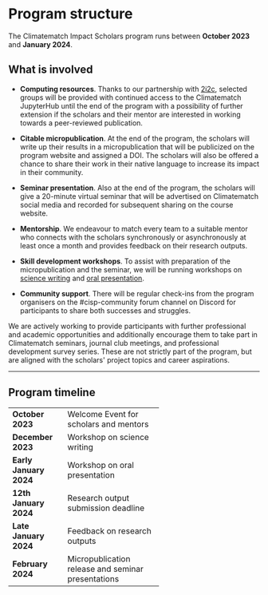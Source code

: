 # Program structure

The Climatematch Impact Scholars program runs between **October 2023** and **January 2024**.

## **What is involved**
- **Computing resources**. Thanks to our partnership with [2i2c](https://2i2c.org/), selected groups will be provided with continued access to the Climatematch JupyterHub until the end of the program with a possibility of further extension if the scholars and their mentor are interested in working towards a peer-reviewed publication. 

- **Citable micropublication**. At the end of the program, the scholars will write up their results in a micropublication that will be publicized on the program website and assigned a DOI. The scholars will also be offered a chance to share their work in their native language to increase its impact in their community.

- **Seminar presentation**. Also at the end of the program, the scholars will give a 20-minute virtual seminar that will be advertised on Climatematch social media and recorded for subsequent sharing on the course website.

- **Mentorship**. We endeavour to match every team to a suitable mentor who connects with the scholars synchronously or asynchronously at least once a month and provides feedback on their research outputs. 

- **Skill development workshops**. To assist with preparation of the micropublication and the seminar, we will be running workshops on [science writing](workshops/science_writing.md) and [oral presentation](workshops/oral_presentation.md).

- **Community support**. There will be regular check-ins from the program organisers on the #cisp-community forum channel on Discord for participants to share both successes and struggles.

We are actively working to provide participants with further professional and academic opportunities and additionally encourage them to take part in Climatematch seminars, journal club meetings, and professional development survey series. These are not strictly part of the program, but are aligned with the scholars' project topics and career aspirations.

---
## **Program timeline**
<table style="width:60%">
<tr>
    <td><b>October 2023</b></td>
    <td>Welcome Event for scholars and mentors</td>
</tr>
<tr>
    <td><b>December 2023</b></td>
    <td>Workshop on science writing</td>
</tr>
<tr>
    <td><b>Early January 2024</b></td>
    <td>Workshop on oral presentation</td>
</tr>
<tr>
    <td><b>12th January 2024</b></td>
    <td>Research output submission deadline</td>
</tr>
<tr>
    <td><b>Late January 2024</b></td>
    <td>Feedback on research outputs</td>
</tr>
<tr>
    <td><b>February 2024</b></td>
    <td>Micropublication release and seminar presentations</td>
</tr>
</table>

